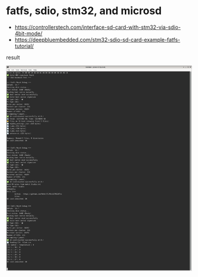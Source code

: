# fatfs, sdio, stm32, and microsd

- https://controllerstech.com/interface-sd-card-with-stm32-via-sdio-4bit-mode/
- https://deepbluembedded.com/stm32-sdio-sd-card-example-fatfs-tutorial/

result

![alt text](image.png)
